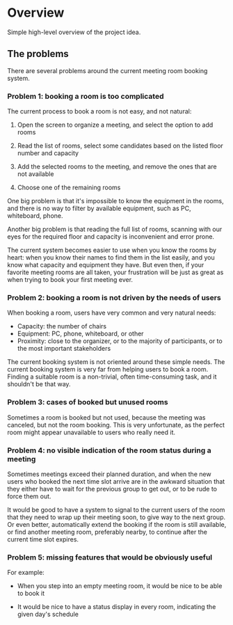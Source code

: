 Overview
========

Simple high-level overview of the project idea.

The problems
------------

There are several problems around the current meeting room booking system.

### Problem 1: booking a room is too complicated

The current process to book a room is not easy, and not natural:

1. Open the screen to organize a meeting, and select the option to add rooms

2. Read the list of rooms, select some candidates based on the listed floor number and capacity

3. Add the selected rooms to the meeting, and remove the ones that are not available

4. Choose one of the remaining rooms

One big problem is that it's impossible to know the equipment in the rooms,
and there is no way to filter by available equipment, such as PC, whiteboard, phone.

Another big problem is that reading the full list of rooms,
scanning with our eyes for the required floor and capacity is inconvenient and error prone.

The current system becomes easier to use when you know the rooms by heart:
when you know their names to find them in the list easily,
and you know what capacity and equipment they have.
But even then, if your favorite meeting rooms are all taken,
your frustration will be just as great as when trying to book your first meeting ever.

### Problem 2: booking a room is not driven by the needs of users

When booking a room, users have very common and very natural needs:

- Capacity: the number of chairs
- Equipment: PC, phone, whiteboard, or other
- Proximity: close to the organizer, or to the majority of participants,
  or to the most important stakeholders

The current booking system is not oriented around these simple needs.
The current booking system is very far from helping users to book a room.
Finding a suitable room is a non-trivial, often time-consuming task,
and it shouldn't be that way.

### Problem 3: cases of booked but unused rooms

Sometimes a room is booked but not used, because the meeting was canceled,
but not the room booking. This is very unfortunate, as the perfect room
might appear unavailable to users who really need it.

### Problem 4: no visible indication of the room status during a meeting

Sometimes meetings exceed their planned duration, and when the new users who
booked the next time slot arrive are in the awkward situation that they
either have to wait for the previous group to get out, or to be rude to
force them out.

It would be good to have a system to signal to the current users of the room
that they need to wrap up their meeting soon, to give way to the next group.
Or even better, automatically extend the booking if the room is still
available, or find another meeting room, preferably nearby, to continue
after the current time slot expires.

### Problem 5: missing features that would be obviously useful

For example:

- When you step into an empty meeting room, it would be nice to be able to book it

- It would be nice to have a status display in every room,
  indicating the given day's schedule
